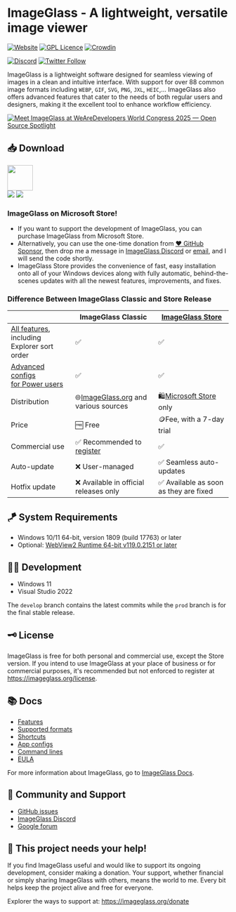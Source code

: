 ImageGlass - A lightweight, versatile image viewer
===

[![Website](https://img.shields.io/badge/www-imageglass.org-0099BC.svg?maxAge=3600&color=%233097B8)](https://imageglass.org)
[![GPL Licence](https://img.shields.io/badge/license-GPLv3-green.svg?maxAge=3600)](https://github.com/d2phap/ImageGlass/blob/master/LICENSE)
[![Crowdin](https://d322cqt584bo4o.cloudfront.net/imageglass/localized.svg)](https://crowdin.com/project/imageglass)

[![Discord](https://img.shields.io/discord/818852544859209748?label=chat&logo=discord&color=%233097B8&style=social)](https://discord.gg/tWjbynH2X8)
[![Twitter Follow](https://img.shields.io/twitter/follow/duongdieuphap?style=social)](https://twitter.com/duongdieuphap)


ImageGlass is a lightweight software designed for seamless viewing of images in a clean and intuitive interface. With support for over 88 common image formats including `WEBP`, `GIF`, `SVG`, `PNG`, `JXL`, `HEIC`,... ImageGlass also offers advanced features that cater to the needs of both regular users and designers, making it the excellent tool to enhance workflow efficiency.

[![Meet ImageGlass at WeAreDevelopers World Congress 2025 — Open Source Spotlight](https://github.com/user-attachments/assets/6a6352fb-d508-4348-9cbd-86f803811ea2)](https://imageglass.org/news/meet-imageglass-at-wearedevelopers-world-congress-2025-open-source-spotlight-95)


## 📥 Download

<a href="https://apps.microsoft.com/detail/9N33VZK3C7TH?launch=true&cid=GitHubRelease&mode=full">
  <img height="58" src="https://github.com/d2phap/ImageGlass/assets/3154213/08a071bb-a6ae-420c-b53b-2317004570d4" />
</a>

<br/>
<a href="https://imageglass.org/download">
  <img src="https://img.shields.io/github/downloads/d2phap/imageglass/total?color=%232A7C91&label=total%20downloads&style=for-the-badge" /></a>
<a href="https://imageglass.org/download">
  <img src="https://img.shields.io/github/downloads/d2phap/imageglass/latest/total?color=%232A7C91&label=latest%20version&style=for-the-badge" /></a>


### ImageGlass on Microsoft Store!
- If you want to support the development of ImageGlass, you can purchase ImageGlass from Microsoft Store.
- Alternatively, you can use the one-time donation from [♥ GitHub Sponsor](https://github.com/sponsors/d2phap), then drop me a message in [ImageGlass Discord](https://discord.gg/tWjbynH2X8) or [email](https://imageglass.org/about), and I will send the code shortly.
- ImageGlass Store provides the convenience of fast, easy installation onto all of your Windows devices along with fully automatic, behind-the-scenes updates with all the newest features, improvements, and fixes.

### Difference Between ImageGlass Classic and Store Release
|  | ImageGlass Classic | [ImageGlass Store](https://apps.microsoft.com/detail/9N33VZK3C7TH?launch=true&cid=GitHubRelease&mode=full) | 
| -- | -- | -- |
| [All features](https://imageglass.org/docs/features), <br/>including Explorer sort order | ✅ | ✅ |
| [Advanced configs<br/>for Power users](https://imageglass.org/docs/app-configs) | ✅ | ✅ |
| Distribution | 🌐[ImageGlass.org](https://imageglass.org) and various sources | 🛍️[Microsoft Store](https://apps.microsoft.com/detail/9N33VZK3C7TH?launch=true&cid=GitHubRelease&mode=full) only |
| Price | 🆓 Free | 🪙Fee, with a 7-day trial |
| Commercial use | ✅ Recommended to [register](https://imageglass.org/license) | ✅ |
| Auto-update | ❌ User-managed | ✅ Seamless auto-updates |
| Hotfix update | ❌ Available in official releases only | ✅ Available as soon as they are fixed |


## 🪁 System Requirements
- Windows 10/11 64-bit, version 1809 (build 17763) or later
- Optional: [WebView2 Runtime 64-bit v119.0.2151 or later](https://go.microsoft.com/fwlink/p/?LinkId=2124703)


## 👨‍💻 Development
- Windows 11
- Visual Studio 2022

The `develop` branch contains the latest commits while the `prod` branch is for the final stable release.


## 🗝️ License
ImageGlass is free for both personal and commercial use, except the Store version. If you intend to use ImageGlass at your place of business or for commercial purposes, it's recommended but not enforced to register at https://imageglass.org/license.


## 📚 Docs
- [Features](https://imageglass.org/docs/features)
- [Supported formats](https://imageglass.org/docs/supported-formats)
- [Shortcuts](https://imageglass.org/docs/ui-shortcuts-reference)
- [App configs](https://imageglass.org/docs/app-configs)
- [Command lines](https://imageglass.org/docs/command-line-utilities)
- [EULA](https://imageglass.org/license)

For more information about ImageGlass, go to [ImageGlass Docs](https://imageglass.org/docs).


## 🤼 Community and Support
- [GitHub issues](https://github.com/d2phap/ImageGlass/issues)
- [ImageGlass Discord](https://discord.gg/tWjbynH2X8)
- [Google forum](https://groups.google.com/forum/#!forum/imageglass)


## 💖 This project needs your help!
If you find ImageGlass useful and would like to support its ongoing development, consider making a donation. Your support, whether financial or simply sharing ImageGlass with others, means the world to me. Every bit helps keep the project alive and free for everyone.

Explorer the ways to support at: https://imageglass.org/donate
